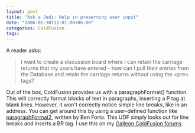 ```yaml
---
layout: post
title: "Ask a Jedi: Help in preserving user input"
date: "2006-01-30T11:01:00+06:00"
categories: ColdFusion 
tags: 
---
```


A reader asks:

<blockquote>
I want to create a discussion board where I can retain the carriage returns that my users have entered  - how can I pull their entries from the Database and retain the carriage returns without using the &lt;pre&gt; tags?
</blockquote>

Out of the box, ColdFusion provides us with a paragraphFormat() function. This will correctly format blocks of text in paragraphs, inserting a P tag at blank lines. However, it won't correctly notice simple line breaks, like in an address. You can get around this by using a user-defined function like <a href="http://www.cflib.org/udf.cfm?ID=38">paragraphFormat2</a>, written by Ben Forta. This UDF simply looks out for line breaks and inserts a BR tag. I use this on my <a href="http://ray.camdenfamily.com/projects/galleon">Galleon ColdFusion forums</a>.